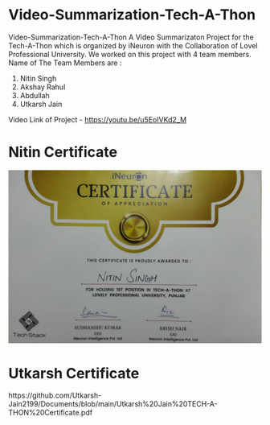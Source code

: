 # Video-Summarization-Tech-A-Thon
Video-Summarization-Tech-A-Thon A Video Summarizaton Project for the Tech-A-Thon which is organized by iNeuron with the Collaboration of Lovel Professional University.  We worked on this project with 4 team members.  
Name of The Team Members are :
1. Nitin Singh
2. Akshay Rahul
3. Abdullah
4. Utkarsh Jain 

Video Link of Project - https://youtu.be/u5EoIVKd2_M

<h1>Nitin Certificate</h1>

![Alt text](https://github.com/NitinSingh8/N-Programmer/blob/main/certificate/Certificate_tech-a-thon.jpeg "Some Error Occur")

<h1>Utkarsh Certificate</h1>
https://github.com/Utkarsh-Jain2199/Documents/blob/main/Utkarsh%20Jain%20TECH-A-THON%20Certificate.pdf
